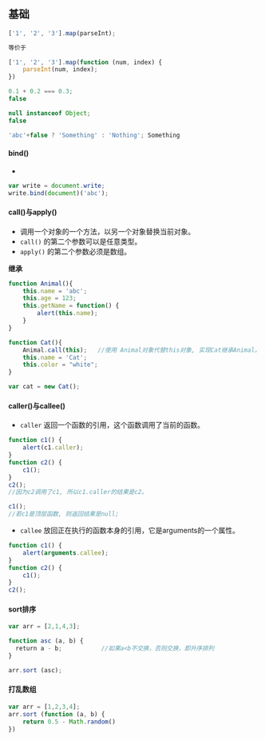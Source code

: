 ## 基础

```js
['1', '2', '3'].map(parseInt);

等价于

['1', '2', '3'].map(function (num, index) {
    parseInt(num, index);
})
```

```js
0.1 + 0.2 === 0.3;
false

null instanceof Object;
false

'abc'+false ? 'Something' : 'Nothing'; Something
```

#### bind()
* 
```js
var write = document.write;
write.bind(document)('abc');
```

#### call()与apply()
* 调用一个对象的一个方法，以另一个对象替换当前对象。
* `call()` 的第二个参数可以是任意类型。
* `apply()` 的第二个参数必须是数组。

**继承**
```js
function Animal(){
	this.name = 'abc';
	this.age = 123;
	this.getName = function() {
		alert(this.name);
	}
}

function Cat(){
	Animal.call(this);   //使用 Animal对象代替this对象, 实现Cat继承Animal。 但call不能继承对象原型上的方法
	this.name = 'Cat';
	this.color = "white";
}

var cat = new Cat();
```

#### caller()与callee()
* `caller` 返回一个函数的引用，这个函数调用了当前的函数。
```js
function c1() {
	alert(c1.caller);
}
function c2() {
	c1();    
}
c2();
//因为c2调用了c1, 所以c1.caller的结果是c2。

c1();
//若c1是顶层函数, 则返回结果是null;
```
* `callee` 放回正在执行的函数本身的引用，它是arguments的一个属性。
```js
function c1() {
	alert(arguments.callee);
}
function c2() {
	c1();    
}
c2();
```


#### sort排序
```js
var arr = [2,1,4,3];

function asc (a, b) {
  return a - b;           //如果a<b不交换，否则交换，即升序排列
}

arr.sort (asc);
```

#### 打乱数组
```js
var arr = [1,2,3,4];
arr.sort (function (a, b) {
    return 0.5 - Math.random()
})
```
